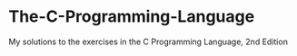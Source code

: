 # The-C-Programming-Language
My solutions to the exercises in the C Programming Language, 2nd Edition
